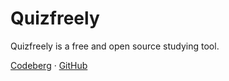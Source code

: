 # Quizfreely

Quizfreely is a free and open source studying tool.

[Codeberg](https://codeberg.org/ehanahamed/quizfreely) · [GitHub](https://github.com/ehanahamed/quizfreely)
